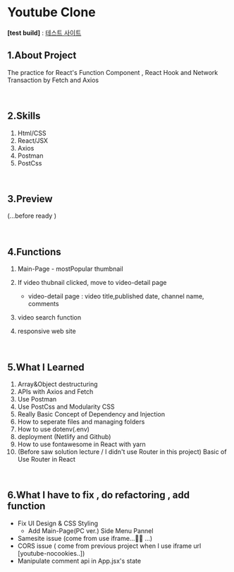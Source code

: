 # Youtube Clone

**[test build]** : <a href="https://6241cb2c3c6e501d03b7fb5d--youtubeclone-final.netlify.app">테스트 사이트</a>

## 1.About Project

The practice for React's Function Component , React Hook and Network Transaction by Fetch and Axios

<br>

## 2.Skills

1. Html/CSS
2. React/JSX
3. Axios
4. Postman
5. PostCss

<br>

## 3.Preview

(...before ready )

<br>

## 4.Functions

1. Main-Page - mostPopular thumbnail
2. If video thubnail clicked, move to video-detail page

   - video-detail page : video title,published date, channel name, comments

3. video search function
4. responsive web site

<br>

## 5.What I Learned

1. Array&Object destructuring
2. APIs with Axios and Fetch
3. Use Postman
4. Use PostCss and Modularity CSS
5. Really Basic Concept of Dependency and Injection
6. How to seperate files and managing folders
7. How to use dotenv(.env)
8. deployment (Netlify and Github)
9. How to use fontawesome in React with yarn
10. (Before saw solution lecture / I didn't use Router in this project) Basic of Use Router in React

<br>

## 6.What I have to fix , do refactoring , add function

- Fix UI Design & CSS Styling
  - Add Main-Page(PC ver.) Side Menu Pannel
- Samesite issue (come from use iframe...😵‍💫 ...)
- CORS issue ( come from previous project when I use iframe url [youtube-nocookies..])
- Manipulate comment api in App.jsx's state
